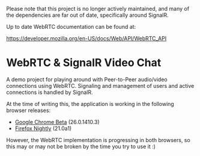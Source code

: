 Please note that this project is no longer actively maintained, and many of the dependencies are far out of date, specifically around SignalR.

Up to date WebRTC documentation can be found at:

https://developer.mozilla.org/en-US/docs/Web/API/WebRTC_API

WebRTC & SignalR Video Chat
=================

A demo project for playing around with Peer-to-Peer audio/video connections using WebRTC.  Signaling and management of users and active connections is handled by SignalR.

At the time of writing this, the application is working in the following browser releases:

- [Google Chrome Beta](https://www.google.com/intl/en/chrome/browser/beta.html) (26.0.1410.3)
- [Firefox Nightly](http://nightly.mozilla.org/) (21.0a1)

However, the WebRTC implementation is progressing in both browsers, so this may or may not be broken by the time you try to use it :)
